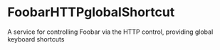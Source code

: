 FoobarHTTPglobalShortcut
========================

A service for controlling Foobar via the HTTP control, providing global keyboard shortcuts
